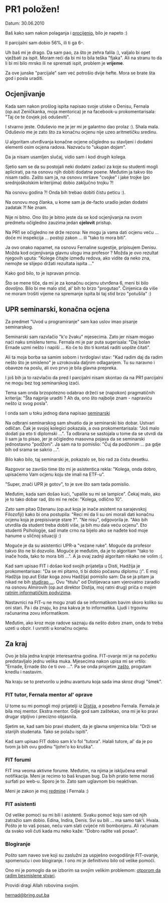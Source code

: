 # PR1 položen!

Datum: 30.06.2010

Baš kako sam nakon polaganja i [procijenio](http://github.com/hernad/blog/blob/master/articles/pr1-parc-2-1-put-20100621.markdown), bilo je napeto :)

II parcijalni sam dobio 56%, ili ti ga 6-. 

Uh baš mi je drago. Da sam pao, za što je zehra falila :), valjalo bi opet vježbati za ispit. Moram reći da bi mi to bila teška "fjaka". Ali na stranu to da li bi mi bilo mrsko ili ne spremati ispit, problem je **vrijeme**.

Za ove junske "parcijale" sam već potrošio dvije hefte. Mora se brate šta god i posla uraditi.

## Ocjenjivanje

Kada sam nakon prošlog ispita napisao svoje utiske o Denisu, Fernala (op.aut Zeničkanka, moja mentorica) je na facebook-u prokomentarisala: "Taj će te čovjek još oduševiti".

I stvarno jeste. Oduševio me je jer mi je galantno dao prolaz :). Shala mala. Oduševio me je zato što za konačnu ocjenu nije uzeo aritmetičku sredinu. 

U algoritam utvrđivanja konačne ocjene očigledno su stavljeni i dodatni elementi osim ocjena radova. Nazvaću to "ukupan dojam". 

Da ja nisam usamljen slučaj, vidio sam i kod drugih kolega. 

Sjetio sam se da su postojali neki dodatni zadaci za koje su studenti mogli aplicirati, pa na osnovu njih dobiti dodatne poene. Međutim ja takvo što nisam radio. Zašto sam ja, na osnovu mršave "cvojke" i jake trojke (po srednjoškolskim kriterijima) dobio zaključno trojku ?!

Na osnovu godina ?! Onda bih trebao dobiti čistu peticu :).

Na osnovu mog članka, u kome sam ja de-facto uradio jedan dodatni zadatak ?! Ne znam.

Nije ni bitno. Ono što je bitno jeste da se kod ocjenjivanja na ovom predmetu očigledno zauzima jedan **cjelovit** pristup.

Na PR1 se očigledno ne drže rezona: Ne mogu ja vama dati ocjenu veću ... doće mi inspekcija ... postoji zakon ... ili "tako to mora biti".

Ja ovo onako napamet, na osnovu Fernaline sugestije, pripisujem Denisu. Možda kod ocjenjivanja glavnu ulogu ima profesor ? Možda je ovo rezultat njegovih uputa: "Kolege čitajte između redova, ako vidite da neko zna, nemojte se slijepo držati rezultata ispita ..."

Kako god bilo, to je ispravan princip. 

Što se mene tiče, da mi je za konačnu ocjenu utvrđena 6, meni bi bilo dovoljno. Bilo bi me malo stid, al' bih to brzo "progutao". Činjenica da više ne moram trošiti vijeme na spremanje ispita bi taj stid brzo "potušila" :)

## UPR seminarski, konačna ocjena

Za predmet "Uvod u programiranje" sam kao uslov imao pisanje seminarskog. 

Seminarski sam razvlačio "k'o žvaku" mjesecima. Zato jer nisam mogao naći naku smislenu temu. Fernala mi je par puta sugerisala: "Daj bolan Ernade uzmi nešto i napiši ... Ko će to što ti kontaš raditi uopšte čitati". 

Ali ta moja borba sa samim sobom i tvrdoglavi stav: "Kad radim daj da radim nešto što je smisleno" je uzrokovala daljnim odlaganjem. Tu su naravno i obaveze na poslu, ali ovo prvo je bila glavna prepreka.

I još bih ja to razvlačio da pred I parcijalni nisam skontao da na PR1 parcijalni ne mogu bez tog seminarskog izaći. 

Tema sam onda brzopotezno odabrao držeći se (napokon) pragmatičnih kriterija: "Šta najprije uraditi ? Ah da, ono što najbolje znam - napraviću nešto iz svog posla". 

I onda sam u toku jednog dana napisao [seminarski](http://gitorious.org/fit-mostar/upr/blobs/master/seminarski/seminarski.pdf)

Na odbrani seminarskog sam shvatio da je seminarski bio dobar. Ustvari odličan. Čak je svojoj kolegici pokazala, a ova prokomentarisala: "Još malo dodati pa eto ti diplomski ...".  Ta odbrana se sastojala u tome da se utvrdi da li sam ja to pisao, jer je očigledno masovna pojava da se seminarski jednostavno "podžoni". Ja sam na to pomislio: "Čuj da podžonim ... pa gdje bih od srama se sakrio ...".

Bilo kako bilo, taj seminarski je, pokazalo se, bio rad za čistu desetku.

Razgovor se završio time što mi  je asistentica rekla: "Kolega, onda dobro, upisaćemo Vam ocjenu koju ste imali na ETF-u". 

"Super, znači UPR je gotov", to je sve što sam tada pomislio.

Međutim, kada sam došao kući, "upalile su mi se lampice". Čekaj malo, ako je to tako dobar rad, što mi ne reče: "Kolega, odlično 10".

Zato sam pitao Dženanu (op.aut koja je inače asistent na sarajevskoj Filozofiji) kako bi ona postupila: "Reci mi da li su oni morali dati konačnu ocjenu koja je prepisivanje stare ?".  "Ne nisu", odgovorila je. "Ako bih utvrdila da student treba dobiti više, ja bih mu dala veću ocjenu". Eto studenti Psihologije, sad imate crno  na bijelo ako se nađete kod moje hanume u sličnoj situaciji :)

Moguće je da su asistentici UPR-a "vezane ruke". Moguće da profesor takvo što ne bi dozvolio. Moguće je međutim, da je to algoritam "tako to inače hoda, tako to mora biti ...". A ja ovaj zadnji algoritam nikako ne volim :(.

Kad sam upisao FIT i došao kod svojih prijatelja u Disti, Hadžija je prokomentarisao: "Da se mi pitamo, ti bi dobio počasnu diplomu :)".  E moj Hadžija (op.aut Eldar koga zovu Hadžija) pomislio sam: Da se ja pitam ja nikad ne bih [studirao ...](http://github.com/hernad/blog/blob/master/articles/odakle-ja-na-fitu-20100616.markdown). Ovu "titulu" od Distijevaca sam vjerovatno zaradio na osnovu Almirovih (op.aut direktor Distija, moj ratni drug) priča o mojim [ratnim informatičkim podvizima](http://github.com/hernad/blog/blob/master/articles/25-godina-hardware-software-20100606.markdown).   

Nastavnici na FIT-u ne mogu znati da se informatikom bavim skoro koliko su oni stari. Pa i da znaju, ko zna kakva je to informatika. Ljudi i trgovinu računarima zovu informatikom.

Međutim, ako kroz moje radove saznaju da nešto dobro znam, onda to treba uzeti u obzir. I uvrstiti u konačnu ocjenu.

## Za kraj

Ovo je bila jedna krajnje interesantna godina. FIT-ovanje mi je na početku predstavljalo jednu velika muka. Mjesecima nakon upisa mi se vrtilo: "Ernade, Ernade što će ti ovo ...". Pa se onda prisjetim [zašto](http://github.com/hernad/blog/blob/master/articles/odakle-ja-na-fitu-20100616.markdown), progutam knedlu i nastavim.

Na kraju se to pretvorilo u jednu avanturu koja sada ima skroz drugi "šmek".


### FIT tutor, Fernala mentor al' oprave

U tome su mi pomogli moji prijatelji iz [Distija](http://www.disti.ba), a posebno Fernala. Fernala je bila moj mentor. Ekstra mentor. Gdje god sam zaštekao, ona mi je ko pravi drugar stpljivo i precizno objasnila. 

Sjetim se, kad sam bio pravi student, da je glavna smjernica bila: "Drži se starijih studenata. Tako se polažu ispiti".

Kad sam upisao FIT dobio sam k'o fol "tutora". Halali tutore, al' da je po tvom ja bih ovu godinu "ljohn'o ko kruška". 

### FIT forumi 

FIT ima veoma aktivne forume. Međutim, na njima je isključena email notifikacija. Meni je recimo to baš krupan bug. Da bih pratio  teme moraš surfati po web-u. Sporo je to. Zato sam uglavnom bio neaktivan. 
  
Meni je zakon je moj [redmine](http://redmine.bring.out.ba) i Fernala :)

### FIT asistenti

Od velike pomoći su mi bili i asistenti. Svaku pomoć koju sam od njih zatražio sam dobio. Edina, Indira, Denis. Svi su bili ... ma samo tak'i. Hvala. Pošto je to vaš posao, neću vam slati cvijeće niti bombonjeru. Ali računam da svako voli čuti kada mu neko kaže: "Dobro radite vaš posao". 


### Blogiranje

Pošto sam naveo sve koji su zaslužni za uspješno ovogodišnje FIT-ovanje, spomenuću i ovo blogiranje. I ono mi je definitivno bilo od velike pomoći. 

Ono mi je pomoglo da se izborim sa svojim velikim problemom: [otporom da radim besmislene stvari](http://github.com/hernad/blog/blob/master/articles/uos-koristan-posao-20100614.markdown). 

Providi dragi Allah robovima svojim.

hernad@bring.out.ba


